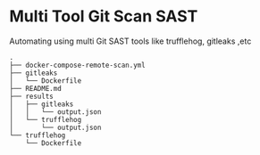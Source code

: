 # Multi Tool Git Scan SAST
Automating using multi Git SAST tools like trufflehog, gitleaks ,etc
```
.
├── docker-compose-remote-scan.yml
├── gitleaks
│   └── Dockerfile
├── README.md
├── results
│   ├── gitleaks
│   │   └── output.json
│   └── trufflehog
│       └── output.json
└── trufflehog
    └── Dockerfile
```
